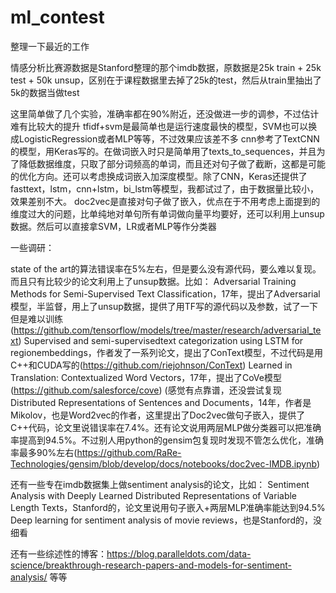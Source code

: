 # ml_contest
整理一下最近的工作

情感分析比赛源数据是Stanford整理的那个imdb数据，原数据是25k train + 25k test + 50k unsup，区别在于课程数据里去掉了25k的test，然后从train里抽出了5k的数据当做test

这里简单做了几个实验，准确率都在90%附近，还没做进一步的调参，不过估计难有比较大的提升
tfidf+svm是最简单也是运行速度最快的模型，SVM也可以换成LogisticRegression或者MLP等等，不过效果应该差不多
cnn参考了TextCNN的模型，用Keras写的。在做词嵌入时只是简单用了texts_to_sequences，并且为了降低数据维度，只取了部分词频高的单词，而且还对句子做了截断，这都是可能的优化方向。还可以考虑换成词嵌入加深度模型。除了CNN，Keras还提供了fasttext，lstm，cnn+lstm，bi_lstm等模型，我都试过了，由于数据量比较小，效果差别不大。
doc2vec是直接对句子做了嵌入，优点在于不用考虑上面提到的维度过大的问题，比单纯地对单句所有单词做向量平均要好，还可以利用上unsup数据。然后可以直接拿SVM，LR或者MLP等作分类器

一些调研：

state of the art的算法错误率在5%左右，但是要么没有源代码，要么难以复现。而且只有比较少的论文利用上了unsup数据。比如：
Adversarial Training Methods for Semi-Supervised Text Classification，17年，提出了Adversarial模型，半监督，用上了unsup数据，提供了用TF写的源代码以及参数，试了一下但是难以训练(https://github.com/tensorflow/models/tree/master/research/adversarial_text)
Supervised and semi-supervisedtext categorization using LSTM for regionembeddings，作者发了一系列论文，提出了ConText模型，不过代码是用C++和CUDA写的(https://github.com/riejohnson/ConText)
Learned in Translation: Contextualized Word Vectors，17年，提出了CoVe模型(https://github.com/salesforce/cove) (感觉有点靠谱，还没尝试复现
Distributed Representations of Sentences and Documents，14年，作者是Mikolov，也是Word2vec的作者，这里提出了Doc2vec做句子嵌入，提供了C++代码，论文里说错误率在7.4%。还有论文说用两层MLP做分类器可以把准确率提高到94.5%。不过别人用python的gensim包复现时发现不管怎么优化，准确率最多90%左右(https://github.com/RaRe-Technologies/gensim/blob/develop/docs/notebooks/doc2vec-IMDB.ipynb)

还有一些专在imdb数据集上做sentiment analysis的论文，比如：
Sentiment Analysis with Deeply Learned Distributed Representations of Variable Length Texts，Stanford的，论文里说用句子嵌入+两层MLP准确率能达到94.5%
Deep learning for sentiment analysis of movie reviews，也是Stanford的，没细看

还有一些综述性的博客：https://blog.paralleldots.com/data-science/breakthrough-research-papers-and-models-for-sentiment-analysis/ 等等